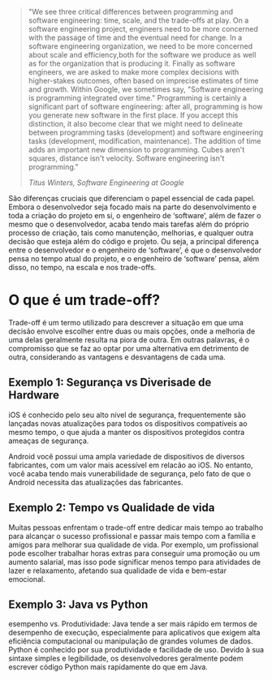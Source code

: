 > "We see three critical differences between programming and software engineering: time, scale, and the trade-offs at play. On a software engineering project, engineers need to be more concerned with the passage of time and the eventual need for change. In a software engineering organization, we need to be more concerned about scale and efficiency,both for the software we produce as well as for the organization that is producing it. Finally as software engineers, we are asked to make more complex decisions with higher-stakes outcomes, often based on imprecise estimates of time and growth. Within Google, we sometimes say, "Software engineering is programming integrated over time." Programming is certainly a significant part of software engineering: after all, programming is how you generate new software in the first place. If you accept this distinction, it also become clear that we might need to delineate between programming tasks (development) and software engineering tasks (development, modification, maintenance). The addition of time adds an important new dimension to programming. Cubes aren't squares, distance isn't velocity. Software engineering isn't programming."
>
> *Titus Winters, Software Engineering at Google*

São diferenças cruciais que diferenciam o papel essencial de cada papel. Embora o desenvolvedor seja focado mais na parte do desenvolvimento e toda a criação do projeto em si, o engenheiro de ‘software’, além de fazer o mesmo que o desenvolvedor, acaba tendo mais tarefas além do próprio processo de criação, tais como manutenção, melhorias, e qualquer outra decisão que esteja além do código e projeto. Ou seja, a principal diferença entre o desenvolvedor e o engenheiro de ‘software’, é que o desenvolvedor pensa no tempo atual do projeto, e o engenheiro de ‘software’ pensa, além disso, no tempo, na escala e nos trade-offs.



<h1> O que é um trade-off?</h1>
<p> Trade-off é um termo utilizado para descrever a situação em que uma decisão envolve escolher entre duas ou mais opções, onde a melhoria de uma delas geralmente resulta na piora de outra. Em outras palavras, é o compromisso que se faz ao optar por uma alternativa em detrimento de outra, considerando as vantagens e desvantagens de cada uma.</p>


<h2>Exemplo 1: Segurança vs Diverisade de Hardware</h2>
  <p>iOS é conhecido pelo seu alto nível de segurança, frequentemente são lançadas novas atualizações para todos os dispositivos compatíveis ao mesmo tempo, o que ajuda a manter os dispositivos protegidos contra ameaças de segurança.</p>
  <p>Android você possui uma ampla variedade de dispositivos de diversos fabricantes, com um valor mais acessível em relacão ao iOS. No entanto, você acaba tendo mais vunerabilidade de segurança, pelo fato de que o Android necessita das atualizações das fabricantes.</p>



<h2>Exemplo 2: Tempo vs Qualidade de vida</h2>
<p>Muitas pessoas enfrentam o trade-off entre dedicar mais tempo ao trabalho para alcançar o sucesso profissional e passar mais tempo com a família e amigos para melhorar sua qualidade de vida. Por exemplo, um profissional pode escolher trabalhar horas extras para conseguir uma promoção ou um aumento salarial, mas isso pode significar menos tempo para atividades de lazer e relaxamento, afetando sua qualidade de vida e bem-estar emocional.</p>


<h2>Exemplo 3: Java vs Python</h2>
<p>esempenho vs. Produtividade:
Java tende a ser mais rápido em termos de desempenho de execução, especialmente para aplicativos que exigem alta eficiência computacional ou manipulação de grandes volumes de dados.
Python é conhecido por sua produtividade e facilidade de uso. Devido à sua sintaxe simples e legibilidade, os desenvolvedores geralmente podem escrever código Python mais rapidamente do que em Java.</p>





